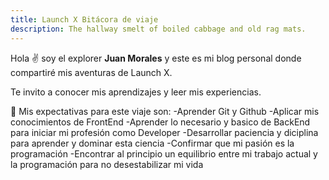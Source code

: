 ```yaml
---
title: Launch X Bitácora de viaje
description: The hallway smelt of boiled cabbage and old rag mats.
---
```


Hola ✌️  soy el explorer **Juan Morales** y este es mi blog personal donde compartiré mis aventuras de Launch X.

Te invito a conocer mis aprendizajes y leer mis experiencias.

🚀
Mis expectativas para este viaje son:
-Aprender Git y Github
-Aplicar mis conocimientos de FrontEnd
-Aprender lo necesario y basico de BackEnd para iniciar mi profesión como Developer
-Desarrollar paciencia y diciplina para aprender y dominar esta ciencia
-Confirmar que mi pasión es la programación
-Encontrar al principio un equilibrio entre mi trabajo actual y la programación para no desestabilizar mi vida


